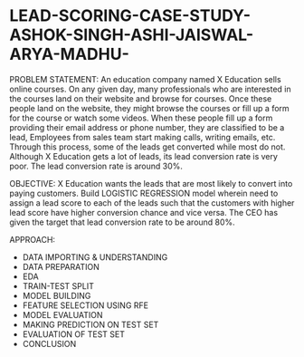 # LEAD-SCORING-CASE-STUDY-ASHOK-SINGH-ASHI-JAISWAL-ARYA-MADHU-


PROBLEM STATEMENT:
An education company named X Education sells online courses. On any given day, many professionals who are interested in the courses land on their website and browse for courses. 
Once these people land on the website, they might browse the courses or fill up a form for the course or watch some videos. When these people fill up a form providing their email address or phone number, they are classified to be a lead, Employees from sales team start making calls, writing emails, etc. Through this process, some of the leads get converted while most do not.
Although X Education gets a lot of leads, its lead conversion rate is very poor. The lead conversion rate is around 30%.

OBJECTIVE:
X Education wants the leads that are most likely to convert into paying customers. Build LOGISTIC REGRESSION model wherein need to assign a lead score to each of the leads such that the customers with higher lead score have higher conversion chance and vice versa.
The CEO has given the target that lead conversion rate to be around 80%.

APPROACH:
- DATA IMPORTING & UNDERSTANDING
- DATA PREPARATION
- EDA
- TRAIN-TEST SPLIT
- MODEL BUILDING
- FEATURE SELECTION USING RFE
- MODEL EVALUATION
- MAKING PREDICTION ON TEST SET
- EVALUATION OF TEST SET
- CONCLUSION


